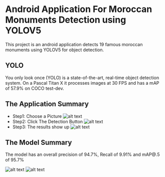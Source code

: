 # Android Application For Moroccan Monuments Detection using YOLOV5

This project is an android application detects 19 famous moroccan monuments using YOLOV5 for object detection.

## YOLO

You only look once (YOLO) is a state-of-the-art, real-time object detection system. On a Pascal Titan X it processes images at 30 FPS and has a mAP of 57.9% on COCO test-dev.



## The Application Summary

* Step1: Choose a Picture
![alt text](Readme/1.jpeg)
* Step2: Click The Detection Button
![alt text](Readme/2.jpeg)
* Step3: The results show up
![alt text](Readme/3.jpeg)

## The Model Summary

The model has an overall precision of 94.7%, Recall of 9.91% and mAP@.5 of 95.7%

![alt text](Readme/r1.PNG)
![alt text](Readme/r2.PNG)
